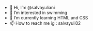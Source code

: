 - 👋 Hi, I’m @salvayuliani
- 👀 I’m interested in swimming
- 🌱 I’m currently learning HTML and CSS
- 📫 How to reach me ig : salvayuli02

<!---
salvayuliani/salvayuliani is a ✨ special ✨ repository because its `README.md` (this file) appears on your GitHub profile.
You can click the Preview link to take a look at your changes.
--->
